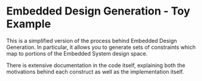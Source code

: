 # Embedded Design Generation - Toy Example #

This is a simplified version of the process behind Embedded Design Generation.
In particular, it allows you to generate sets of constraints which map to
portions of the Embedded System design space.

There is extensive documentation in the code itself, explaining both the
motivations behind each construct as well as the implementation itself.

